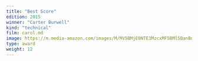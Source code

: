 ```yaml
---
title: "Best Score"
edition: 2015
winner: "Carter Burwell"
kind: "technical"
film: carol.md
image: https://m.media-amazon.com/images/M/MV5BMjE0NTE3MzcxMF5BMl5BanBnXkFtZTgwOTA1MTE2NzE@._V1_FMjpg_UX1024_.jpg
type: award
weight: 12
---
```

